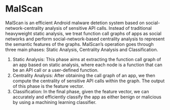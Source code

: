 # MalScan
MalScan is an efficient Android malware detetion system based on social-network-centrality analysis of sensitive API calls. Instead of traditional heavyweight static analysis, we treat function call graphs of apps as social networks and perform social-network-based centrality analysis to represent the semantic features of the graphs.
MalScan’s operation goes through three main phases: Static Analysis, Centrality Analysis and Classification. 
1) Static Analysis: This phase aims at extracting the function call graph of an app based on static analysis, where each node is a function that can be an API call or a user-defined function.
2) Centrality Analysis: After obtaining the call graph of an app, we then compute the centrality of sensitive API calls within the graph. The output of this phase is the feature vector.
3) Classification: In the final phase, given the feature vector, we can accurately and efficiently classify the app as either benign or malicious by using a machining learning classifier.

